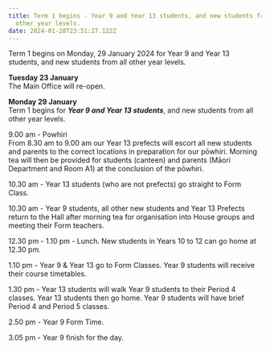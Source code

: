 ```yaml
---
title: Term 1 begins - Year 9 and Year 13 students, and new students from all
  other year levels.
date: 2024-01-28T23:51:27.122Z
---
```

Term 1 begins on Monday, 29 January 2024 for Year 9 and Year 13 students, and new students from all other year levels. 

**Tuesday 23 January**  
The Main Office will re-open.

**Monday 29 January**  
Term 1 begins for ***Year 9 and Year 13 students***, and new students from all other year levels.  

9.00 am - Powhiri  
From 8.30 am to 9.00 am our Year 13 prefects will escort all new students and parents to the correct locations in preparation for our pōwhiri. Morning tea will then be provided for students (canteen) and parents (Māori Department and Room A1) at the conclusion of the pōwhiri.  

10.30 am - Year 13 students (who are not prefects) go straight to Form Class. 

10.30 am - Year 9 students, all other new students and Year 13 Prefects return to the Hall after morning tea for organisation into House groups and meeting their Form teachers.  

12.30 pm - 1.10 pm - Lunch.
New students in Years 10 to 12 can go home at 12.30 pm.  

1.10 pm - Year 9 & Year 13 go to Form Classes. Year 9 students will receive their course timetables.  

1.30 pm - Year 13 students will walk Year 9 students to their Period 4 classes. Year 13 students then go home. Year 9 students will have brief Period 4 and Period 5 classes.  

2.50 pm - Year 9 Form Time.  

3.05 pm - Year 9 finish for the day.  

